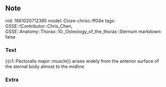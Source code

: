 ## Note
nid: 1661020712385
model: Cloze-chrisc-ff04e
tags: GSSE::!Contributor::Chris_Chen, GSSE::Anatomy::Thorax::10._Osteology_of_the_thorax::Sternum
markdown: false

### Text
<div class='toggle'>
  {{c1::Pectoralis major::muscle}} arises widely from the anterior
  surface of the sternal body almost to the midline
</div>

### Extra

